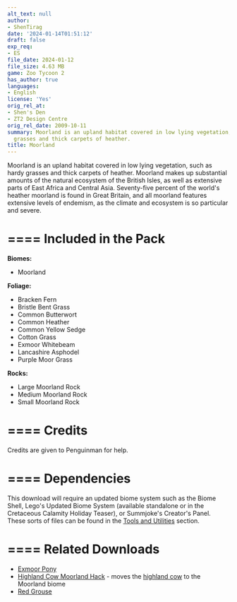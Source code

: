 ```yaml
---
alt_text: null
author:
- ShenTirag
date: '2024-01-14T01:51:12'
draft: false
exp_req:
- ES
file_date: 2024-01-12
file_size: 4.63 MB
game: Zoo Tycoon 2
has_author: true
languages:
- English
license: 'Yes'
orig_rel_at:
- Shen's Den
- ZT2 Design Centre
orig_rel_date: 2009-10-11
summary: Moorland is an upland habitat covered in low lying vegetation, such as hardy
  grasses and thick carpets of heather.
title: Moorland
---
```

Moorland is an upland habitat covered in low lying vegetation, such as hardy grasses and thick carpets of heather. Moorland makes up substantial amounts of the natural ecosystem of the British Isles, as well as extensive parts of East Africa and Central Asia. Seventy-five percent of the world's heather moorland is found in Great Britain, and all moorland features extensive levels of endemism, as the climate and ecosystem is so particular and severe.

====
Included in the Pack
====

**Biomes:**
- Moorland

**Foliage:**
- Bracken Fern
- Bristle Bent Grass
- Common Butterwort
- Common Heather
- Common Yellow Sedge
- Cotton Grass
- Exmoor Whitebeam
- Lancashire Asphodel
- Purple Moor Grass

**Rocks:**
- Large Moorland Rock
- Medium Moorland Rock
- Small Moorland Rock

====
Credits
====

Credits are given to Penguinman for help.

====
Dependencies
====

This download will require an updated biome system such as the Biome Shell, Lego's Updated Biome System (available standalone or in the Cretaceous Calamity Holiday Teaser), or Summjoke's Creator's Panel. These sorts of files can be found in the [Tools and Utilities](<https://www.zooberry.org/mods/zt2/tools-utilities/>) section.

====
Related Downloads
====

- [Exmoor Pony](<https://www.zooberry.org/mods/zt2/animals/living/exmoor-pony/>)
- [Highland Cow Moorland Hack](<https://www.zooberry.org/mods/zt2/hacks/highland-cow-moorland-hack/>) - moves the [highland cow](<https://www.zooberry.org/mods/zt2/animals/animal-bundles/european-pack-i/>) to the Moorland biome
- [Red Grouse](<https://www.zooberry.org/mods/zt2/animals/living/red-grouse/>)